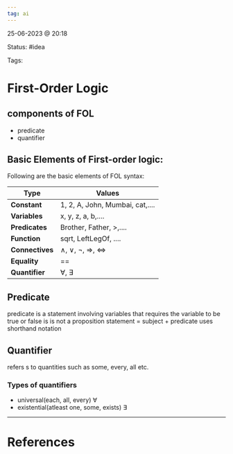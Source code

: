 ```yaml
---
tag: ai
---
```

25-06-2023 @ 20:18

Status: #idea

Tags:

# First-Order Logic
## components of FOL
- predicate
- quantifier

## Basic Elements of First-order logic:
Following are the basic elements of FOL syntax:

| Type            | Values                                |
| --------------- | ------------------------------- |
| **Constant**    | 1, 2, A, John, Mumbai, cat,.... |
| **Variables**   | x, y, z, a, b,....              |
| **Predicates**  | Brother, Father, >,....         |
| **Function**    | sqrt, LeftLegOf, ....           |
| **Connectives** | ∧, ∨, ¬, ⇒, ⇔                   |
| **Equality**    | ==                              |
| **Quantifier**      | ∀, ∃                            |

## Predicate
predicate is a statement involving variables that requires the variable to be true or false
is is not a proposition
statement = subject + predicate
uses shorthand notation

## Quantifier 
refers s to quantities such as some, every, all etc.

### Types of quantifiers
- universal(each, all, every)  $\forall$
- existential(atleast one, some, exists)  $\exists$

---
# References